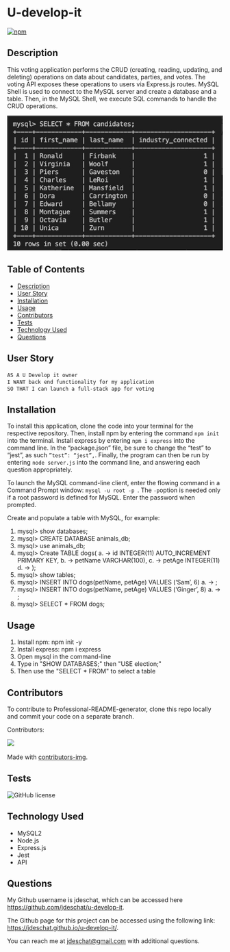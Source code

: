 # U-develop-it
[![npm](https://badge.fury.io/js/inquirer.svg)](http://badge.fury.io/js/inquirer)

## Description
This voting application performs the CRUD (creating, reading, updating, and deleting) operations on data about candidates, parties, and votes. The voting API exposes these operations to users via Express.js routes. MySQL Shell is used to connect to the MySQL server and create a database and a table. Then, in the MySQL Shell, we execute SQL commands to handle the CRUD operations.

![alt text](https://github.com/jdeschat/u-develop-it/blob/main/assets/img/u-develop-it.png)

## Table of Contents
- [Description](#description)
- [User Story](#user-story)
- [Installation](#installation)
- [Usage](#usage)
- [Contributors](#contributors)
- [Tests](#tests)
- [Technology Used](#technology-used)
- [Questions](#questions)

## User Story
```
AS A U Develop it owner
I WANT back end functionality for my application
SO THAT I can launch a full-stack app for voting
```
## Installation

To install this application, clone the code into your terminal for the respective repository. Then, install npm by entering the command ```npm init```  into the terminal. Install express by entering ```npm i express``` into the command line. In the “package.json” file, be sure to change the “test” to “jest”, as such ```”test”: “jest”,```. Finally, the program can then be run by entering ```node server.js``` into the command line, and answering each question appropriately.

To launch the MySQL command-line client, enter the flowing command in a Command Prompt window: ```mysql -u root -p ```. The ```-p```option is needed only if a root password is defined for MySQL. Enter the password when prompted.

Create and populate a table with MySQL, for example:
1.	mysql> show databases;
2.	mysql> CREATE DATABASE animals_db;
3.	mysql> use animals_db;
4.	mysql> Create TABLE dogs(
a.	-> id INTEGER(11) AUTO_INCREMENT PRIMARY KEY,
b.	-> petName VARCHAR(100),
c.	-> petAge INTEGER(11)
d.	-> );
5.	mysql> show tables;
6.	mysql> INSERT INTO dogs(petName, petAge) VALUES (‘Sam’, 6)
a.	-> ;
7.	mysql> INSERT INTO dogs(petName, petAge) VALUES (‘Ginger’, 8)
a.	-> ;
8.	mysql> SELECT * FROM dogs;

## Usage
1. Install npm: npm init -y
2. Install express: npm i express
3. Open mysql in the command-line
4. Type in "SHOW DATABASES;" then "USE election;"
5. Then use the "SELECT * FROM" to select a table

## Contributors
To contribute to Professional-README-generator, clone this repo locally and commit your code on a separate branch.
  
Contributors:

<a href="https://github.com/jdeschat/u-develop-it/graphs/contributors">
  <img src="https://contrib.rocks/image?repo=jdeschat/u-develop-it" />
</a>

Made with [contributors-img](https://contrib.rocks).

## Tests
![GitHub license](https://img.shields.io/badge/test-100%25-success)

## Technology Used
- MySQL2
- Node.js
- Express.js
- Jest
- API

## Questions
My Github username is jdeschat, which can be accessed here https://github.com/jdeschat/u-develop-it.

The Github page for this project can be accessed using the following link: https://jdeschat.github.io/u-develop-it/.

You can reach me at jdeschat@gmail.com with additional questions.
